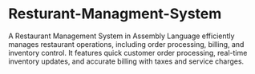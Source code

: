 # Resturant-Managment-System
A Restaurant Management System in Assembly Language efficiently manages restaurant operations, including order processing, billing, and inventory control. It features quick customer order processing, real-time inventory updates, and accurate billing with taxes and service charges. 
